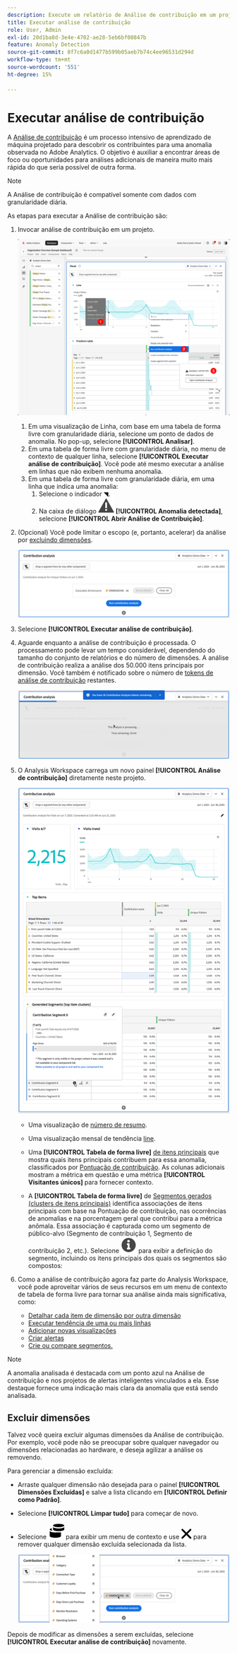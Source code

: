 ```yaml
---
description: Execute um relatório de Análise de contribuição em um projeto do Workspace.
title: Executar análise de contribuição
role: User, Admin
exl-id: 20d1ba8d-3e4e-4702-ae28-5eb6bf00847b
feature: Anomaly Detection
source-git-commit: 8f7c6a0d1477b599b05aeb7b74c4ee96531d294d
workflow-type: tm+mt
source-wordcount: '551'
ht-degree: 15%

---
```


# Executar análise de contribuição

A [Análise de contribuição](/help/analyze/analysis-workspace/c-anomaly-detection/anomaly-detection.md#contribution-analysis) é um processo intensivo de aprendizado de máquina projetado para descobrir os contribuintes para uma anomalia observada no Adobe Analytics. O objetivo é auxiliar a encontrar áreas de foco ou oportunidades para análises adicionais de maneira muito mais rápida do que seria possível de outra forma.

>[!NOTE]
>
>A Análise de contribuição é compatível somente com dados com granularidade diária.

As etapas para executar a Análise de contribuição são:

1. Invocar análise de contribuição em um projeto.

   ![Executar análise de contribuição](assets/run-contribution-analysis.png)

   1. Em uma visualização de Linha, com base em uma tabela de forma livre com granularidade diária, selecione um ponto de dados de anomalia. No pop-up, selecione **[!UICONTROL Analisar]**.
   1. Em uma tabela de forma livre com granularidade diária, no menu de contexto de qualquer linha, selecione **[!UICONTROL Executar análise de contribuição]**. Você pode até mesmo executar a análise em linhas que não exibem nenhuma anomalia.
   1. Em uma tabela de forma livre com granularidade diária, em uma linha que indica uma anomalia:
      1. Selecione o indicador ◥.
      1. Na caixa de diálogo ![Alerta](/help/assets/icons/Alert.svg) **[!UICONTROL Anomalia detectada]**, selecione **[!UICONTROL Abrir Análise de Contribuição]**.



1. (Opcional) Você pode limitar o escopo (e, portanto, acelerar) da análise por [excluindo dimensões](#exclude-dimensions).

   ![Excluindo dimensões da Análise de contribuição](assets/excluding-dimensions.png)

1. Selecione **[!UICONTROL Executar análise de contribuição]**.

1. Aguarde enquanto a análise de contribuição é processada. O processamento pode levar um tempo considerável, dependendo do tamanho do conjunto de relatórios e do número de dimensões. A análise de contribuição realiza a análise dos 50.000 itens principais por dimensão. Você também é notificado sobre o número de [tokens de análise de contribuição](anomaly-detection.md#contribution-analysis-tokens) restantes.

   ![Análise de contribuição em execução](assets/contribution-analysis-executing.png)

1. O Analysis Workspace carrega um novo painel **[!UICONTROL Análise de contribuição]** diretamente neste projeto.

   ![Painel de análise de contribuição](assets/contribution-analysis.png)

   * Uma visualização de [número de resumo](/help/analyze/analysis-workspace/visualizations/summary-number-change.md).
   * Uma visualização mensal de tendência [line](/help/analyze/analysis-workspace/visualizations/line.md).
   * Uma **[!UICONTROL Tabela de forma livre]** [de itens principais](/help/analyze/analysis-workspace/visualizations/freeform-table/freeform-table.md) que mostra quais itens principais contribuem para essa anomalia, classificados por [Pontuação de contribuição](/help/analyze/analysis-workspace/c-anomaly-detection/anomaly-detection.md#contribution-analysis). As colunas adicionais mostram a métrica em questão e uma métrica **[!UICONTROL Visitantes únicos]** para fornecer contexto.

   * A **[!UICONTROL Tabela de forma livre]** de [Segmentos gerados (clusters de itens principais)](/help/analyze/analysis-workspace/visualizations/freeform-table/freeform-table.md) identifica associações de itens principais com base na Pontuação de contribuição, nas ocorrências de anomalias e na porcentagem geral que contribui para a métrica anômala. Essa associação é capturada como um segmento de público-alvo (Segmento de contribuição 1, Segmento de contribuição 2, etc.). Selecione ![Informações](/help/assets/icons/Info.svg) para exibir a definição do segmento, incluindo os itens principais dos quais os segmentos são compostos:


1. Como a análise de contribuição agora faz parte do Analysis Workspace, você pode aproveitar vários de seus recursos em um menu de contexto de tabela de forma livre para tornar sua análise ainda mais significativa, como:

   * [Detalhar cada item de dimensão por outra dimensão](/help/analyze/analysis-workspace/components/dimensions/t-breakdown-fa.md)
   * [Executar tendência de uma ou mais linhas](/help/analyze/analysis-workspace/home.md#section_34930C967C104C2B9092BA8DCF2BF81A)
   * [Adicionar novas visualizações](/help/analyze/analysis-workspace/visualizations/freeform-analysis-visualizations.md)
   * [Criar alertas](/help/components/c-alerts/intellligent-alerts.md)
   * [Crie ou compare segmentos.](/help/analyze/analysis-workspace/c-panels/c-segment-comparison/segment-comparison.md)

>[!NOTE]
>
>A anomalia analisada é destacada com um ponto azul na Análise de contribuição e nos projetos de alertas inteligentes vinculados a ela. Esse destaque fornece uma indicação mais clara da anomalia que está sendo analisada.


## Excluir dimensões

Talvez você queira excluir algumas dimensões da Análise de contribuição. Por exemplo, você pode não se preocupar sobre qualquer navegador ou dimensões relacionadas ao hardware, e deseja agilizar a análise os removendo.

Para gerenciar a dimensão excluída:

* Arraste qualquer dimensão não desejada para o painel **[!UICONTROL Dimensões Excluídas]** e salve a lista clicando em **[!UICONTROL Definir como Padrão]**.

* Selecione **[!UICONTROL Limpar tudo]** para começar de novo.

* Selecione ![Dimensões](/help/assets/icons/Dimensions.svg) para exibir um menu de contexto e use ![CrossSize400](/help/assets/icons/CrossSize400.svg) para remover qualquer dimensão excluída selecionada da lista.

  ![](assets/excluded-dimensions-list.png)

Depois de modificar as dimensões a serem excluídas, selecione **[!UICONTROL Executar análise de contribuição]** novamente.


